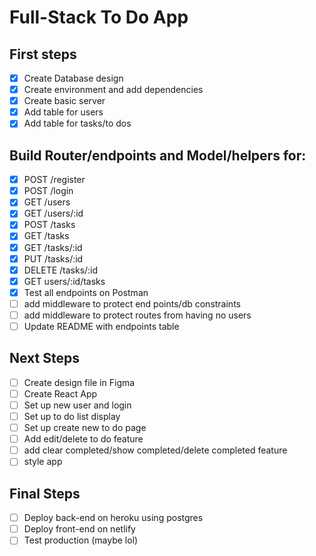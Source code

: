 # Full-Stack To Do App

## First steps

- [x] Create Database design
- [x] Create environment and add dependencies
- [x] Create basic server
- [x] Add table for users
- [x] Add table for tasks/to dos

## Build Router/endpoints and Model/helpers for:

- [x] POST /register
- [x] POST /login
- [x] GET /users
- [x] GET /users/:id
- [x] POST /tasks
- [x] GET /tasks
- [x] GET /tasks/:id
- [x] PUT /tasks/:id
- [x] DELETE /tasks/:id
- [x] GET users/:id/tasks
- [x] Test all endpoints on Postman
- [ ] add middleware to protect end points/db constraints
- [ ] add middleware to protect routes from having no users
- [ ] Update README with endpoints table

## Next Steps

- [ ] Create design file in Figma
- [ ] Create React App
- [ ] Set up new user and login
- [ ] Set up to do list display
- [ ] Set up create new to do page
- [ ] Add edit/delete to do feature
- [ ] add clear completed/show completed/delete completed feature
- [ ] style app

## Final Steps

- [ ] Deploy back-end on heroku using postgres
- [ ] Deploy front-end on netlify
- [ ] Test production (maybe lol)
